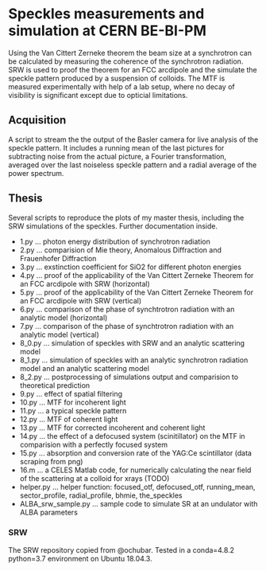 # Speckles measurements and simulation at CERN BE-BI-PM

Using the Van Cittert Zerneke theorem the beam size at a synchrotron can be calculated by measuring the coherence of the synchrotron radiation. SRW is used to proof the theorem for an FCC arcdipole and the simulate the speckle pattern produced by a suspension of colloids. The MTF is measured experimentally with help of a lab setup, where no decay of visibility is significant except due to opticial limitations.

## Acquisition
A script to stream the the output of the Basler camera for live analysis of the speckle pattern. It includes a running mean of the last pictures for subtracting noise from the actual picture, a Fourier transformation, averaged over the last noiseless speckle pattern and a radial average of the power spectrum.

## Thesis
Several scripts to reproduce the plots of my master thesis, including the SRW simulations of the speckles. Further documentation inside.
- 1.py ... photon energy distribution of synchrotron radiation
- 2.py ... comparision of Mie theory, Anomalous Diffraction and Frauenhofer Diffraction
- 3.py ... exstinction coefficient for SiO2 for different photon energies
- 4.py ... proof of the applicability of the Van Cittert Zerneke Theorem for an FCC arcdipole with SRW (horizontal)
- 5.py ... proof of the applicability of the Van Cittert Zerneke Theorem for an FCC arcdipole with SRW (vertical)
- 6.py ... comparison of the phase of synchtrotron radiation with an analytic model (horizontal)
- 7.py ... comparison of the phase of synchtrotron radiation with an analytic model (vertical)
- 8_0.py ... simulation of speckles with SRW and an analytic scattering model
- 8_1.py ... simulation of speckles with an analytic synchrotron radiation model and an analytic scattering model
- 8_2.py ... postprocessing of simulations output and comparision to theoretical prediction
- 9.py ... effect of spatial filtering
- 10.py ... MTF for incoherent light
- 11.py ... a typical speckle pattern
- 12.py ... MTF of coherent light
- 13.py ... MTF for corrected incoherent and coherent light
- 14.py ... the effect of a defocused system (scinitillator) on the MTF in comparision with a perfectly focused system
- 15.py ... absorption and conversion rate of the YAG:Ce scintillator (data scraping from png)
- 16.m ... a CELES Matlab code, for numerically calculating the near field of the scattering at a colloid for xrays (TODO)
- helper.py ... helper function: focused_otf, defocused_otf, running_mean, sector_profile, radial_profile, bhmie, the_speckles
- ALBA_srw_sample.py ... sample code to simulate SR at an undulator with ALBA parameters


### SRW
The SRW repository copied from @ochubar. Tested in a conda=4.8.2 python=3.7 environment on Ubuntu 18.04.3.
